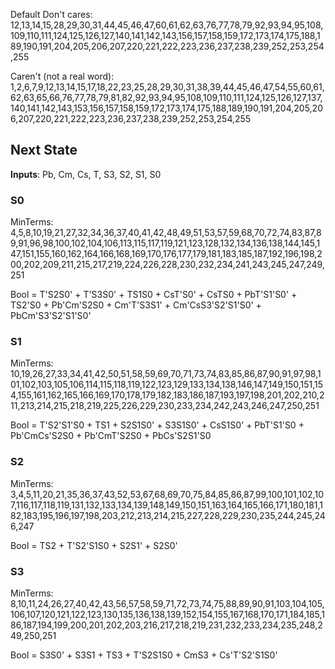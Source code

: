
Default Don't cares: 12,13,14,15,28,29,30,31,44,45,46,47,60,61,62,63,76,77,78,79,92,93,94,95,108,109,110,111,124,125,126,127,140,141,142,143,156,157,158,159,172,173,174,175,188,189,190,191,204,205,206,207,220,221,222,223,236,237,238,239,252,253,254,255

Caren't (not a real word):
1,2,6,7,9,12,13,14,15,17,18,22,23,25,28,29,30,31,38,39,44,45,46,47,54,55,60,61,62,63,65,66,76,77,78,79,81,82,92,93,94,95,108,109,110,111,124,125,126,127,137,140,141,142,143,153,156,157,158,159,172,173,174,175,188,189,190,191,204,205,206,207,220,221,222,223,236,237,238,239,252,253,254,255

## Next State
**Inputs**: Pb, Cm, Cs, T, S3, S2, S1, S0

### S0
MinTerms:
4,5,8,10,19,21,27,32,34,36,37,40,41,42,48,49,51,53,57,59,68,70,72,74,83,87,89,91,96,98,100,102,104,106,113,115,117,119,121,123,128,132,134,136,138,144,145,147,151,155,160,162,164,166,168,169,170,176,177,179,181,183,185,187,192,196,198,200,202,209,211,215,217,219,224,226,228,230,232,234,241,243,245,247,249,251

Bool = T'S2S0' + T'S3S0' + TS1S0 + CsT'S0' + CsTS0 + PbT'S1'S0' + TS2'S0 + Pb'Cm'S2S0 + Cm'T'S3S1' + Cm'CsS3'S2'S1'S0' + PbCm'S3'S2'S1'S0'

### S1
MinTerms:
10,19,26,27,33,34,41,42,50,51,58,59,69,70,71,73,74,83,85,86,87,90,91,97,98,101,102,103,105,106,114,115,118,119,122,123,129,133,134,138,146,147,149,150,151,154,155,161,162,165,166,169,170,178,179,182,183,186,187,193,197,198,201,202,210,211,213,214,215,218,219,225,226,229,230,233,234,242,243,246,247,250,251

Bool = T'S2'S1'S0 + TS1 + S2S1S0' + S3S1S0' + CsS1S0' + PbT'S1'S0 + Pb'CmCs'S2S0 + Pb'CmT'S2S0 + PbCs'S2S1'S0

### S2
MinTerms:
3,4,5,11,20,21,35,36,37,43,52,53,67,68,69,70,75,84,85,86,87,99,100,101,102,107,116,117,118,119,131,132,133,134,139,148,149,150,151,163,164,165,166,171,180,181,182,183,195,196,197,198,203,212,213,214,215,227,228,229,230,235,244,245,246,247

Bool = TS2 + T'S2'S1S0 + S2S1' + S2S0'

### S3
MinTerms:
8,10,11,24,26,27,40,42,43,56,57,58,59,71,72,73,74,75,88,89,90,91,103,104,105,106,107,120,121,122,123,130,135,136,138,139,152,154,155,167,168,170,171,184,185,186,187,194,199,200,201,202,203,216,217,218,219,231,232,233,234,235,248,249,250,251

Bool = S3S0' + S3S1 + TS3 + T'S2S1S0 + CmS3 + Cs'T'S2'S1S0'
